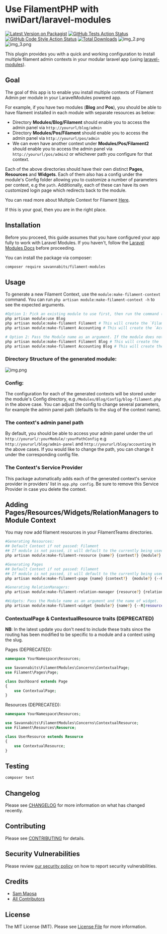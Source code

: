 # Use FilamentPHP with nwiDart/laravel-modules

[![Latest Version on Packagist](https://img.shields.io/packagist/v/savannabits/filament-modules.svg?style=flat-square)](https://packagist.org/packages/savannabits/filament-modules)
[![GitHub Tests Action Status](https://img.shields.io/github/actions/workflow/status/savannabits/filament-modules/.github/workflows/run-tests.yml?branch=main&label=tests)](https://github.com/savannabits/filament-modules/actions?query=workflow%3Arun-tests+branch%3Amain)
[![GitHub Code Style Action Status](https://img.shields.io/github/actions/workflow/status/savannabits/filament-modules/.github/workflows/fix-php-code-style-issues.yml?branch=main&label=Code%20Style)](https://github.com/savannabits/filament-modules/actions?query=workflow%3A"Check+%26+fix+styling"+branch%3Amain)
[![Total Downloads](https://img.shields.io/packagist/dt/savannabits/filament-modules.svg?style=flat-square)](https://packagist.org/packages/savannabits/filament-modules)
![img_2.png](img_2.png)
![img_3.png](img_3.png)


This plugin provides you with a quick and working configuration to install multiple filament admin contexts in your modular laravel app (using [laravel-modules](https://github.com/nWidart/laravel-modules)).

## Goal
The goal of this app is to enable you install multiple contexts of Filament Admin per module in your LaravelModules powered app.

For example, if you have two modules (**Blog** and **Pos**), you should be able to have filament installed in each module with separate resources as below:
- Directory **Modules/Blog/Filament** should enable you to access the admin panel via `http://yoururl/blog/admin`
- Directory **Modules/Pos/Filament** should enable you to access the admin panel via `http://yoururl/pos/admin`
- We can even have another context under **Modules/Pos/Filament2** should enable you to access the admin panel via `http://yoururl/pos/admin2` or whichever path you configure for that context.

Each of the above directories should have their own distinct **Pages, Resources** and **Widgets**. Each of them also has a config under the module's Config folder allowing you to customize a number of parameters per context, e.g the `path`.
Additionally, each of these can have its own customized login page which redirects back to the module.

You can read more about Multiple Context for Filament [Here](https://github.com/iotronlab/filament-multi-guard).

If this is your goal, then you are in the right place.
 
## Installation
Before you proceed, this guide assumes that you have configured your app fully to work with Laravel Modules. If you haven't, follow the [Laravel Modules Docs](https://docs.laravelmodules.com/v9/installation-and-setup) before proceeding.

You can install the package via composer:

```bash
composer require savannabits/filament-modules
```

## Usage

To generate a new Filament Context, use the `module:make-filament-context` command.
You can run `php artisan module:make-filament-context -h` to see the expected arguments.

```bash
#Option 1: Pick an existing module to use first, then run the command (similar to other laravel-modules commands)
php artisan module:use Blog
php artisan module:make-filament Filament # This will create the `Filament` filament context inside the Blog module.
php artisan module:make-filament Accounting # This will create the `Accounting` filament context inside the Blog module.

# Option 2: Pass the Module name as an argument. If the module does not exist, it will be automatically created.
php artisan module:make-filament Filament Blog # This will create the `Filament` filament context inside the Blog module.
php artisan module:make-filament Accounting Blog # This will create the `Accounting` filament context inside the Blog module.
```
### Directory Structure of the generated module:
![img.png](img.png)
### Config:
The configuration for each of the generated contexts will be stored under the module's Config directory, e.g `/Modules/Blog/Config/blog-filament.php` in the above case.
You can adjust the config to change several parameters, for example the admin panel path (defaults to the slug of the context name).

### The context's admin panel path
By default, you should be able to access your admin panel under the url `http://yoururl/:yourModule/:yourPathConfig` 
e.g `http://yoururl/blog/admin-panel` and `http://yoururl/blog/accounting` in the above cases.
If you would like to change the path, you can change it under the corresponding config file.

### The Context's Service Provider
This package automatically adds each of the generated context's service provider in providers' list in `app.php config`.
Be sure to remove this Service Provider in case you delete the context.

## Adding Pages/Resources/Widgets/RelationManagers to Module Context

You may now add filament resources in your FilamentTeams directories. 
```bash
#Generating Resources:
## Default Context if not passed: Filament
## If module is not passed, it will default to the currently being used module or ask for a prompt to input the module name.
php artisan module:make-filament-resource {name?} {context?} {module?} {--soft-deletes} {--view} {--G|generate} {--S|simple} {--F|force}

#Generating Pages
## Default Context if not passed: Filament
## If module is not passed, it will default to the currently being used module or ask for a prompt to input the module name.
php artisan module:make-filament-page {name} {context?}  {module?} {--R|resource=} {--T|type=} {--F|force}

#Generating RelationManagers:
php artisan module:make-filament-relation-manager {resource?} {relationship?} {recordTitleAttribute?} {context?} {module?}  {--attach} {--associate} {--soft-deletes} {--view} {--F|force}

#Widgets: Pass the Module name as an argument and the name of widget.
php artisan module:make-filament-widget {module?} {name?} {--R|resource=} {--C|chart} {--T|table} {--S|stats-overview} {--F|force}

```

### ContextualPage & ContextualResource traits (DEPRECATED)

__NB__: In the latest update you don't need to include these traits since the routing has been modified to be 
specific to a module and a context using the slug.

Pages (DEPRECATED):

```php
namespace YourNamespace\Resources;

use Savannabits\FilamentModules\Concerns\ContextualPage;
use Filament\Pages\Page;

class Dashboard extends Page
{
    use ContextualPage;
}
```

Resources (DEPRECATED):

```php
namespace YourNamespace\Resources;

use Savannabits\FilamentModules\Concerns\ContextualResource;
use Filament\Resources\Resource;

class UserResource extends Resource
{
    use ContextualResource;
}
```

## Testing

```bash
composer test
```

## Changelog

Please see [CHANGELOG](CHANGELOG.md) for more information on what has changed recently.

## Contributing

Please see [CONTRIBUTING](.github/CONTRIBUTING.md) for details.

## Security Vulnerabilities

Please review [our security policy](../../security/policy) on how to report security vulnerabilities.

## Credits

- [Sam Maosa](https://github.com/savannabits)
- [All Contributors](../../contributors)

## License

The MIT License (MIT). Please see [License File](LICENSE.md) for more information.
